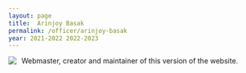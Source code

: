 ```yaml
---
layout: page
title:  Arinjoy Basak
permalink: /officer/arinjoy-basak
year: 2021-2022 2022-2023
---
```


<div>
<img class="headshot" style="float: left; padding-right:10px" src="{{ site.baseurl }}/uploads/headshots/arinjoy-basak.jpg">
</div>

Webmaster, creator and maintainer of this version of the website.